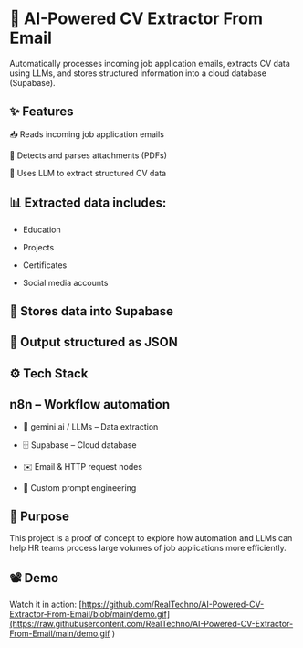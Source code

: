 # 🚀 AI-Powered CV Extractor From Email
Automatically processes incoming job application emails, extracts CV data using LLMs, and stores structured information into a cloud database (Supabase).

## ✨ Features
📥 Reads incoming job application emails

📎 Detects and parses attachments (PDFs)

🤖 Uses LLM to extract structured CV data

## 📊 Extracted data includes:

- Education

- Projects

- Certificates

- Social media accounts

## 💾 Stores data into Supabase

## 📂 Output structured as JSON

## ⚙️ Tech Stack
## n8n – Workflow automation

- 🤖 gemini ai / LLMs – Data extraction

- 🗄️ Supabase – Cloud database

- ✉️ Email & HTTP request nodes

- 🎯 Custom prompt engineering

## 🎯 Purpose
This project is a proof of concept to explore how automation and LLMs can help HR teams process large volumes of job applications more efficiently.

## 📽️ Demo
Watch it in action:
[https://github.com/RealTechno/AI-Powered-CV-Extractor-From-Email/blob/main/demo.gif](https://raw.githubusercontent.com/RealTechno/AI-Powered-CV-Extractor-From-Email/main/demo.gif
)
